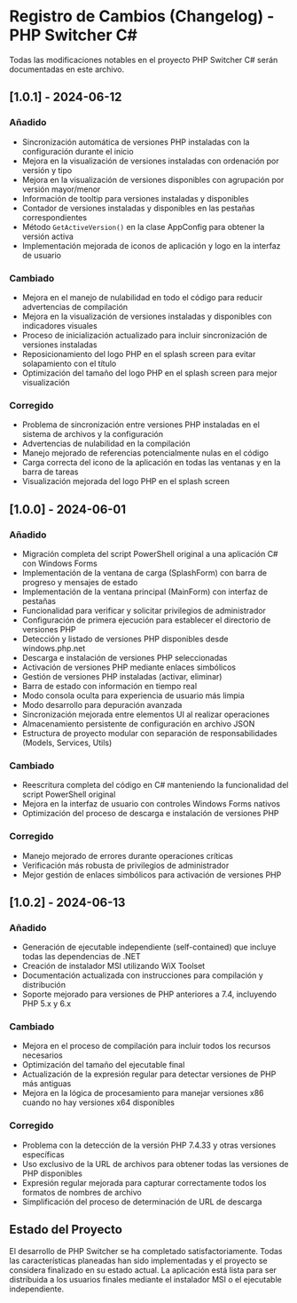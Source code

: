 # Registro de Cambios (Changelog) - PHP Switcher C#

Todas las modificaciones notables en el proyecto PHP Switcher C# serán documentadas en este archivo.

## [1.0.1] - 2024-06-12

### Añadido
- Sincronización automática de versiones PHP instaladas con la configuración durante el inicio
- Mejora en la visualización de versiones instaladas con ordenación por versión y tipo
- Mejora en la visualización de versiones disponibles con agrupación por versión mayor/menor
- Información de tooltip para versiones instaladas y disponibles
- Contador de versiones instaladas y disponibles en las pestañas correspondientes
- Método `GetActiveVersion()` en la clase AppConfig para obtener la versión activa
- Implementación mejorada de iconos de aplicación y logo en la interfaz de usuario

### Cambiado
- Mejora en el manejo de nulabilidad en todo el código para reducir advertencias de compilación
- Mejora en la visualización de versiones instaladas y disponibles con indicadores visuales
- Proceso de inicialización actualizado para incluir sincronización de versiones instaladas
- Reposicionamiento del logo PHP en el splash screen para evitar solapamiento con el título
- Optimización del tamaño del logo PHP en el splash screen para mejor visualización

### Corregido
- Problema de sincronización entre versiones PHP instaladas en el sistema de archivos y la configuración
- Advertencias de nulabilidad en la compilación
- Manejo mejorado de referencias potencialmente nulas en el código
- Carga correcta del icono de la aplicación en todas las ventanas y en la barra de tareas
- Visualización mejorada del logo PHP en el splash screen

## [1.0.0] - 2024-06-01

### Añadido
- Migración completa del script PowerShell original a una aplicación C# con Windows Forms
- Implementación de la ventana de carga (SplashForm) con barra de progreso y mensajes de estado
- Implementación de la ventana principal (MainForm) con interfaz de pestañas
- Funcionalidad para verificar y solicitar privilegios de administrador
- Configuración de primera ejecución para establecer el directorio de versiones PHP
- Detección y listado de versiones PHP disponibles desde windows.php.net
- Descarga e instalación de versiones PHP seleccionadas
- Activación de versiones PHP mediante enlaces simbólicos
- Gestión de versiones PHP instaladas (activar, eliminar)
- Barra de estado con información en tiempo real
- Modo consola oculta para experiencia de usuario más limpia
- Modo desarrollo para depuración avanzada
- Sincronización mejorada entre elementos UI al realizar operaciones
- Almacenamiento persistente de configuración en archivo JSON
- Estructura de proyecto modular con separación de responsabilidades (Models, Services, Utils)

### Cambiado
- Reescritura completa del código en C# manteniendo la funcionalidad del script PowerShell original
- Mejora en la interfaz de usuario con controles Windows Forms nativos
- Optimización del proceso de descarga e instalación de versiones PHP

### Corregido
- Manejo mejorado de errores durante operaciones críticas
- Verificación más robusta de privilegios de administrador
- Mejor gestión de enlaces simbólicos para activación de versiones PHP

## [1.0.2] - 2024-06-13

### Añadido
- Generación de ejecutable independiente (self-contained) que incluye todas las dependencias de .NET
- Creación de instalador MSI utilizando WiX Toolset
- Documentación actualizada con instrucciones para compilación y distribución
- Soporte mejorado para versiones de PHP anteriores a 7.4, incluyendo PHP 5.x y 6.x

### Cambiado
- Mejora en el proceso de compilación para incluir todos los recursos necesarios
- Optimización del tamaño del ejecutable final
- Actualización de la expresión regular para detectar versiones de PHP más antiguas
- Mejora en la lógica de procesamiento para manejar versiones x86 cuando no hay versiones x64 disponibles

### Corregido
- Problema con la detección de la versión PHP 7.4.33 y otras versiones específicas
- Uso exclusivo de la URL de archivos para obtener todas las versiones de PHP disponibles
- Expresión regular mejorada para capturar correctamente todos los formatos de nombres de archivo
- Simplificación del proceso de determinación de URL de descarga

## Estado del Proyecto
El desarrollo de PHP Switcher se ha completado satisfactoriamente. Todas las características planeadas han sido implementadas y el proyecto se considera finalizado en su estado actual. La aplicación está lista para ser distribuida a los usuarios finales mediante el instalador MSI o el ejecutable independiente.